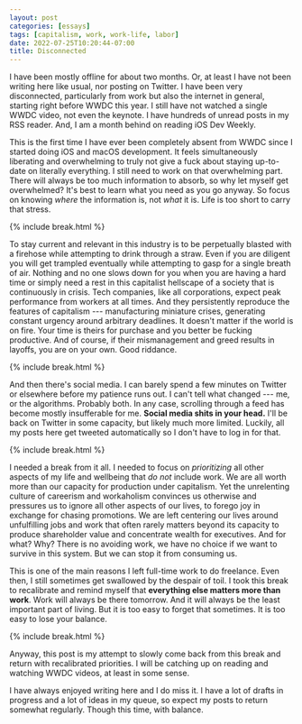 ```yaml
---
layout: post
categories: [essays]
tags: [capitalism, work, work-life, labor]
date: 2022-07-25T10:20:44-07:00
title: Disconnected
---
```


I have been mostly offline for about two months. Or, at least I have not been writing here like usual, nor posting on Twitter. I have been very disconnected, particularly from work but also the internet in general, starting right before WWDC this year. I still have not watched a single WWDC video, not even the keynote. I have hundreds of unread posts in my RSS reader. And, I am a month behind on reading iOS Dev Weekly.

<!--excerpt-->

This is the first time I have ever been completely absent from WWDC since I started doing iOS and macOS development. It feels simultaneously liberating and overwhelming to truly not give a fuck about staying up-to-date on literally everything. I still need to work on that overwhelming part. There will always be too much information to absorb, so why let myself get overwhelmed? It's best to learn what you need as you go anyway. So focus on knowing _where_ the information is, not _what_ it is. Life is too short to carry that stress.

{% include break.html %}

To stay current and relevant in this industry is to be perpetually blasted with a firehose while attempting to drink through a straw. Even if you are diligent you will get trampled eventually while attempting to gasp for a single breath of air. Nothing and no one slows down for you when you are having a hard time or simply need a rest in this capitalist hellscape of a society that is continuously in crisis. Tech companies, like all corporations, expect peak performance from workers at all times. And they persistently reproduce the features of capitalism --- manufacturing miniature crises, generating constant urgency around arbitrary deadlines. It doesn't matter if the world is on fire. Your time is theirs for purchase and you better be fucking productive. And of course, if their mismanagement and greed results in layoffs, you are on your own. Good riddance.

{% include break.html %}

And then there's social media. I can barely spend a few minutes on Twitter or elsewhere before my patience runs out. I can't tell what changed --- me, or the algorithms. Probably both. In any case, scrolling through a feed has become mostly insufferable for me. **Social media shits in your head.** I'll be back on Twitter in some capacity, but likely much more limited. Luckily, all my posts here get tweeted automatically so I don't have to log in for that.

{% include break.html %}

I needed a break from it all. I needed to focus on _prioritizing_ all other aspects of my life and wellbeing that _do not_ include work. We are all worth more than our capacity for production under capitalism. Yet the unrelenting culture of careerism and workaholism convinces us otherwise and pressures us to ignore all other aspects of our lives, to forego joy in exchange for chasing promotions. We are left centering our lives around unfulfilling jobs and work that often rarely matters beyond its capacity to produce shareholder value and concentrate wealth for executives. And for what? Why? There is no avoiding work, we have no choice if we want to survive in this system. But we can stop it from consuming us.

This is one of the main reasons I left full-time work to do freelance. Even then, I still sometimes get swallowed by the despair of toil. I took this break to recalibrate and remind myself that **everything else matters more than work**. Work will always be there tomorrow. And it will always be the least important part of living. But it is too easy to forget that sometimes. It is too easy to lose your balance.

{% include break.html %}

Anyway, this post is my attempt to slowly come back from this break and return with recalibrated priorities. I will be catching up on reading and watching WWDC videos, at least in some sense.

I have always enjoyed writing here and I do miss it. I have a lot of drafts in progress and a lot of ideas in my queue, so expect my posts to return somewhat regularly. Though this time, with balance.
